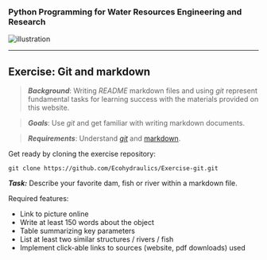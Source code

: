 ### Python Programming for Water Resources Engineering and Research

![illustration](https://raw.githubusercontent.com/hydro-informatics/hypy-assignment-1/master/illustration.png?token=AOVQATAW6L3T7V5SXCNQH7K6XQKYS)

***

## Exercise: Git and markdown

>	***Background***: Writing *README* markdown files and using *git* represent fundamental tasks for learning success with the materials provided on this website.

>   ***Goals***: Use *git* and get familiar with writing markdown documents.

>   ***Requirements***: Understand [*git*](https://hydro-informatics.github.io/hy_git.html) and [markdown](https://hydro-informatics.github.io/hy_documentation.html).

Get ready by cloning the exercise repository:

```
git clone https://github.com/Ecohydraulics/Exercise-git.git
```



***Task:*** Describe your favorite dam, fish or river within a markdown file.

Required features: 
* Link to picture online
* Write at least 150 words about the object
* Table summarizing key parameters
* List at least two similar structures / rivers / fish
* Implement click-able links to sources (website, pdf downloads) used
